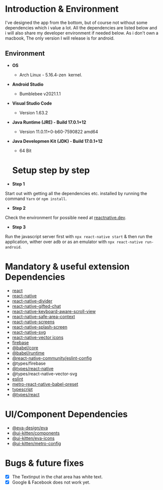 # Introduction & Environment

I've designed the app from the bottom, but of course not without some dependencies which i value a lot. All the dependencies are listed below and i will also share my developer environment if needed below. As i don't own a macbook, The only version I will release is for android.

## Environment

- **OS**
    
    - Arch Linux - 5.16.4-zen  kernel.
- **Android Studio**
    
    - Bumblebee v2021.1.1
- **Visual Studio Code**
    
    - Version 1.63.2
- **Java Runtime (JRE) - Build 17.0.1+12**
    
    - Version 11.0.11+0-b60-7590822 amd64
- **Java Developmen Kit (JDK) - Build 17.0.1+12**
    
    - 64 Bit
    
    # Setup step by step

- **Step 1**

Start out with getting all the dependencies etc. installed by running the command `Yarn` or `npm install`.

- **Step 2**

Check the environment for possible need at [reactnative.dev](https://reactnative.dev/docs/environment-setup).

- **Step 3**

Run the javascript server first with `npx react-native start` & then run the application, wither over adb or as an emulator with `npx react-native run-android`.

# Mandatory & useful extension Dependencies

- [react](https://www.npmjs.com/package/react)
- [react-native](https://www.npmjs.com/package/react-native)
- [react-native-divider](https://www.npmjs.com/package/react-native-divider)
- [react-native-gifted-chat](https://www.npmjs.com/package/react-native-gifted-chat)
- [react-native-keyboard-aware-scroll-view](https://www.npmjs.com/package/react-native-keyboard-aware-scroll-view)
- [react-native-safe-area-context](https://www.npmjs.com/package/react-native-safe-area-context)
- [react-native-screens](https://www.npmjs.com/package/react-native-screens)
- [react-native-splash-screen](https://www.npmjs.com/package/react-native-splash-screen)
- [react-native-svg](https://www.npmjs.com/package/react-native-svg)
- [react-native-vector icons](https://www.npmjs.com/package/react-native-vector-icons)
- [firebase](https://www.npmjs.com/package/firebase)
- [@babel/core](https://www.npmjs.com/package/@babel/core)
- [@babel/runtime](https://www.npmjs.com/package/@babel/runtime)
- [@react-native-community/eslint-config](https://www.npmjs.com/package/@react-native-community/eslint-config)
- @types/firebase
- [@types/react-native](https://www.npmjs.com/package/@types/react-native)
- @types/react-native-vector-svg
- [eslint](https://www.npmjs.com/package/eslint)
- [metro-react-native-babel-preset](https://www.npmjs.com/package/metro-react-native-babel-preset)
- [typescript](https://www.npmjs.com/package/typescript)
- [@types/react](https://www.npmjs.com/package/@types/react)

# UI/Component Dependencies

- [@eva-design/eva](https://www.npmjs.com/package/@eva-design/eva)
- [@ui-kitten/components](https://www.npmjs.com/package/@ui-kitten/components)
- [@ui-kitten/eva-icons](https://www.npmjs.com/package/@ui-kitten/eva-icons)
- [@ui-kitten/metro-config](https://www.npmjs.com/package/@ui-kitten/metro-config)

# Bugs & future fixes

- [x] The Textinput in the chat area has white text.
- [x] Google & Facebook does not work yet.
